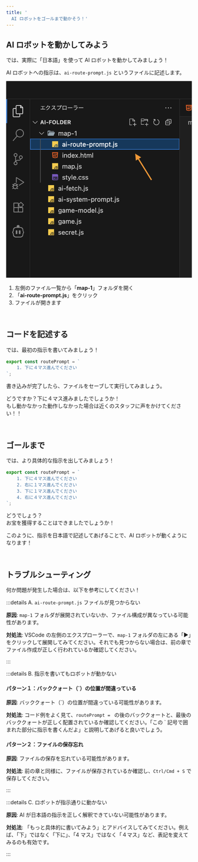 ```yaml
---
title: '
  AI ロボットをゴールまで動かそう！'
---
```


## AI ロボットを動かしてみよう

では、実際に「日本語」を使って AI ロボットを動かしてみましょう！

AI ロボットへの指示は、`ai-route-prompt.js` というファイルに記述します。

![VS Code の左側サイドバーで map-1 フォルダが展開され ai-route-prompt.js ファイルがハイライトされているスクリーンショット](/images/nagoya-ai-event-2025-programming-workshop/07_play-game-standerd/01_hilighted-ai-route-prompt-file.png)

1.  左側のファイル一覧から「**map-1**」フォルダを開く
2.  「**ai-route-prompt.js**」をクリック
3.  ファイルが開きます

<br />

## コードを記述する

では、最初の指示を書いてみましょう！

```javascript
export const routePrompt = `
    1. 下に４マス進んでください
`;
```

書き込みが完了したら、ファイルをセーブして実行してみましょう。

どうですか？下に４マス進みましたでしょうか！\
もし動かなかった動作しなかった場合は近くのスタッフに声をかけてください！！

<br />

## ゴールまで

では、より具体的な指示を出してみましょう！

```javascript
export const routePrompt = `
    1. 下に４マス進んでください
    2. 右に１マス進んでください
    3. 下に１マス進んでください
    4. 右に４マス進んでください
`;
```

どうでしょう？\
お宝を獲得することはできましたでしょうか！

このように、指示を日本語で記述してあげることで、AI ロボットが動くようになります！

<br />

## トラブルシューティング

何か問題が発生した場合は、以下を参考にしてください！

:::details A. `ai-route-prompt.js` ファイルが見つからない

**原因**: `map-1` フォルダが展開されていないか、ファイル構成が異なっている可能性があります。

**対処法**: VSCode の左側のエクスプローラーで、`map-1` フォルダの左にある「▶」をクリックして展開してみてください。それでも見つからない場合は、前の章でファイル作成が正しく行われているか確認してください。

:::

:::details B. 指示を書いてもロボットが動かない

#### パターン１：バッククォート（`）の位置が間違っている

**原因**: バッククォート（`）の位置が間違っている可能性があります。

**対処法**: コード例をよく見て、`routePrompt = ` の後のバッククォートと、最後のバッククォートが正しく配置されているか確認してください。「この ` 記号で囲まれた部分に指示を書くんだよ」と説明してあげると良いでしょう。

#### パターン２：ファイルの保存忘れ

**原因**: ファイルの保存を忘れている可能性があります。

**対処法**: 前の章と同様に、ファイルが保存されているか確認し、`Ctrl/Cmd + S` で保存してください。

:::

:::details C. ロボットが指示通りに動かない

**原因**: AI が日本語の指示を正しく解釈できていない可能性があります。

**対処法**: 「もっと具体的に書いてみよう」とアドバイスしてみてください。例えば、「下」ではなく「下に」、「4 マス」ではなく「４マス」など、表記を変えてみるのも有効です。

:::
